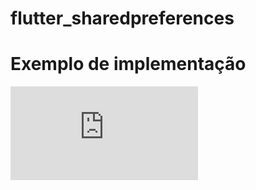 # flutter_sharedpreferences

# Exemplo de implementação

![alt text](https://gist.github.com/EdvaldoMartins/e0340c00b3ecca57d05ff60cc3df28dc.js)
